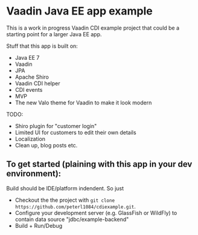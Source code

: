 # Vaadin Java EE app example

This is a work in progress Vaadin CDI example project that could be a starting point for a larger Java EE app.

Stuff that this app is built on:

 * Java EE 7
 * Vaadin
 * JPA
 * Apache Shiro
 * Vaadin CDI helper
 * CDI events
 * MVP
 * The new Valo theme for Vaadin to make it look modern
 
TODO:

 * Shiro plugin for "customer login"
 * Limited UI for customers to edit their own details
 * Localization
 * Clean up, blog posts etc.

## To get started (plaining with this app in your dev environment):

Build should be IDE/platform indendent. So just

 * Checkout the the project with `git clone https://github.com/peterl1084/cdiexample.git`.
 * Configure your development server (e.g. GlassFish or WildFly) to contain data source "jdbc/example-backend"
 * Build + Run/Debug

